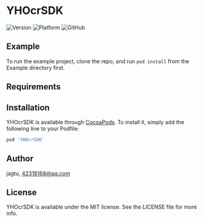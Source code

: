 # YHOcrSDK

![Version](https://img.shields.io/badge/pod-1.0.0-blue)
![Platform](https://img.shields.io/badge/Platform-ios-blue)
![GitHub](https://img.shields.io/github/license/XmYlzYhkj/YHRepo)

## Example

To run the example project, clone the repo, and run `pod install` from the Example directory first.

## Requirements

## Installation

YHOcrSDK is available through [CocoaPods](https://cocoapods.org). To install
it, simply add the following line to your Podfile:

```ruby
pod 'YHOcrSDK'
```

## Author

jagtu, 42318168@qq.com

## License

YHOcrSDK is available under the MIT license. See the LICENSE file for more info.
